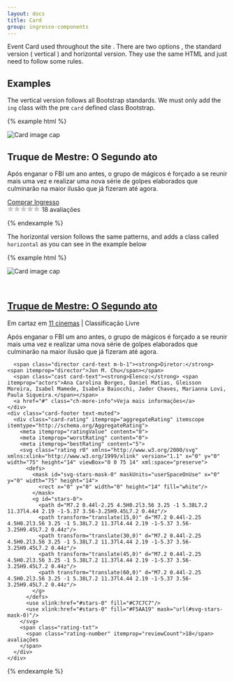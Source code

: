 ```yaml
---
layout: docs
title: Card
group: ingresso-components
---
```


Event Card used throughout the site . There are two options , the standard version ( vertical ) and horizontal version. They use the same HTML and just need to follow some rules.

## Examples


The vertical version follows all Bootstrap standards. We must only add the `ing` class with the pre `card` defined class Bootstrap.

{% example html %}

<article class="card ing" itemscope itemtype="http://schema.org/Movie">
  <meta itemprop="dateCreated" content="2016-06-17">
  <meta itemprop="director" content="Jon M. Chu">
  <img class="card-img-top w-100" itemprop="image" src="https://ingresso-a.akamaihd.net/img/cinema/cartaz/13758_d.jpg" alt="Card image cap">
  <div class="card-block">
    <h1 class="card-title" itemprop="name">Truque de Mestre: O Segundo ato</h1>
    <p class="card-text" itemprop="description">Após enganar o FBI um ano antes, o grupo de mágicos é forçado a se reunir mais uma vez e realizar uma nova série de golpes elaborados que culminarão na maior ilusão que já fizeram até agora.</p>
    <a href="#" class="btn btn-primary">Comprar Ingresso</a>
  </div>
  <div class="card-footer text-muted text-xs-center">
    <div class="card-rating" itemprop="aggregateRating" itemscope itemtype="http://schema.org/AggregateRating">
      <meta itemprop="ratingValue" content="0">
      <meta itemprop="worstRating" content="0">
      <meta itemprop="bestRating" content="5">
      <svg class="rating r0" xmlns="http://www.w3.org/2000/svg" xmlns:xlink="http://www.w3.org/1999/xlink" version="1.1" x="0" y="0" width="75" height="14" viewBox="0 0 75 14" xml:space="preserve">
        <defs>
          <mask id="svg-stars-mask-0" maskUnits="userSpaceOnUse" x="0" y="0" width="75" height="14">
            <rect x="0" y="0" width="0" height="14" fill="white"/>
          </mask>
          <g id="stars-0">
            <path d="M7.2 0.44l-2.25 4.5H0.2l3.56 3.25 -1 5.38L7.2 11.37l4.44 2.19 -1-5.37 3.56-3.25H9.45L7.2 0.44z"/>
            <path transform="translate(15,0)" d="M7.2 0.44l-2.25 4.5H0.2l3.56 3.25 -1 5.38L7.2 11.37l4.44 2.19 -1-5.37 3.56-3.25H9.45L7.2 0.44z"/>
            <path transform="translate(30,0)" d="M7.2 0.44l-2.25 4.5H0.2l3.56 3.25 -1 5.38L7.2 11.37l4.44 2.19 -1-5.37 3.56-3.25H9.45L7.2 0.44z"/>
            <path transform="translate(45,0)" d="M7.2 0.44l-2.25 4.5H0.2l3.56 3.25 -1 5.38L7.2 11.37l4.44 2.19 -1-5.37 3.56-3.25H9.45L7.2 0.44z"/>
            <path transform="translate(60,0)" d="M7.2 0.44l-2.25 4.5H0.2l3.56 3.25 -1 5.38L7.2 11.37l4.44 2.19 -1-5.37 3.56-3.25H9.45L7.2 0.44z"/>
          </g>
        </defs>
        <use xlink:href="#stars-0" fill="#C7C7C7"/>
        <use xlink:href="#stars-0" fill="#F5AA19" mask="url(#svg-stars-mask-0)"/>
      </svg>
      <span class="rating-txt">
        <span class="rating-number" itemprop="reviewCount">18</span> avaliações
      </span>
    </div>
  </div>
</article>

{% endexample %}


The horizontal version follows the same patterns, and adds a class called `horizontal` as you can see in the example below

{% example html %}

<article class="card ing horizontal" itemscope itemtype="http://schema.org/Movie">
  <meta itemprop="dateCreated" content="2016-06-17">
  <meta itemprop="director" content="Jon M. Chu">
  <img class="card-img-top" itemprop="image" src="https://ingresso-a.akamaihd.net/img/cinema/cartaz/13758_d.jpg" alt="Card image cap">
  <div class="card-wp">
    <div class="card-block">
      <svg class="svg-icon ic-cinema" width="30" height="30">
          <use xmlns:xlink="http://www.w3.org/1999/xlink" xlink:href="#icon-movie"></use>
      </svg>
      <h1 class="card-title d-inline-block" itemprop="name"><a href="">Truque de Mestre: O Segundo ato</a></h1>
      <span class="ch-condition">Em cartaz em <a href="">11 cinemas</a> | Classificação Livre</span>
      <p class="card-text" itemprop="description">Após enganar o FBI um ano antes, o grupo de mágicos é forçado a se reunir mais uma vez e realizar uma nova série de golpes elaborados que culminarão na maior ilusão que já fizeram até agora.</p>

      <span class="director card-text m-b-1"><strong>Diretor:</strong> <span itemprop="director">Jon M. Chu</span></span>
      <span class="cast card-text"><strong>Elenco:</strong> <span itemprop="actors">Ana Carolina Borges, Daniel Matias, Gleisson Moreira, Isabel Mamede, Isabela Baiocchi, Jader Chaves, Marianna Lovi, Paula Siqueira.</span></span>
      <a href="#" class="ch-more-info">Veja mais informações</a>  
    </div>
    <div class="card-footer text-muted">
      <div class="card-rating" itemprop="aggregateRating" itemscope itemtype="http://schema.org/AggregateRating">
        <meta itemprop="ratingValue" content="0">
        <meta itemprop="worstRating" content="0">
        <meta itemprop="bestRating" content="5">
        <svg class="rating r0" xmlns="http://www.w3.org/2000/svg" xmlns:xlink="http://www.w3.org/1999/xlink" version="1.1" x="0" y="0" width="75" height="14" viewBox="0 0 75 14" xml:space="preserve">
          <defs>
            <mask id="svg-stars-mask-0" maskUnits="userSpaceOnUse" x="0" y="0" width="75" height="14">
              <rect x="0" y="0" width="0" height="14" fill="white"/>
            </mask>
            <g id="stars-0">
              <path d="M7.2 0.44l-2.25 4.5H0.2l3.56 3.25 -1 5.38L7.2 11.37l4.44 2.19 -1-5.37 3.56-3.25H9.45L7.2 0.44z"/>
              <path transform="translate(15,0)" d="M7.2 0.44l-2.25 4.5H0.2l3.56 3.25 -1 5.38L7.2 11.37l4.44 2.19 -1-5.37 3.56-3.25H9.45L7.2 0.44z"/>
              <path transform="translate(30,0)" d="M7.2 0.44l-2.25 4.5H0.2l3.56 3.25 -1 5.38L7.2 11.37l4.44 2.19 -1-5.37 3.56-3.25H9.45L7.2 0.44z"/>
              <path transform="translate(45,0)" d="M7.2 0.44l-2.25 4.5H0.2l3.56 3.25 -1 5.38L7.2 11.37l4.44 2.19 -1-5.37 3.56-3.25H9.45L7.2 0.44z"/>
              <path transform="translate(60,0)" d="M7.2 0.44l-2.25 4.5H0.2l3.56 3.25 -1 5.38L7.2 11.37l4.44 2.19 -1-5.37 3.56-3.25H9.45L7.2 0.44z"/>
            </g>
          </defs>
          <use xlink:href="#stars-0" fill="#C7C7C7"/>
          <use xlink:href="#stars-0" fill="#F5AA19" mask="url(#svg-stars-mask-0)"/>
        </svg>
        <span class="rating-txt">
          <span class="rating-number" itemprop="reviewCount">18</span> avaliações
        </span>
      </div>
    </div>
  </div>
</article>

{% endexample %}
